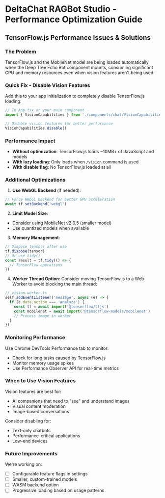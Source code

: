 # DeltaChat RAGBot Studio - Performance Optimization Guide

## TensorFlow.js Performance Issues & Solutions

### The Problem
TensorFlow.js and the MobileNet model are being loaded automatically when the Deep Tree Echo Bot component mounts, consuming significant CPU and memory resources even when vision features aren't being used.

### Quick Fix - Disable Vision Features

Add this to your app initialization to completely disable TensorFlow.js loading:

```typescript
// In App.tsx or your main component
import { VisionCapabilities } from './components/chat/VisionCapabilities'

// Disable vision features for better performance
VisionCapabilities.disable()
```

### Performance Impact
- **Without optimization**: TensorFlow.js loads ~10MB+ of JavaScript and models
- **With lazy loading**: Only loads when `/vision` command is used
- **With disable flag**: No TensorFlow.js loaded at all

### Additional Optimizations

1. **Use WebGL Backend** (if needed):
```typescript
// Force WebGL backend for better GPU acceleration
await tf.setBackend('webgl')
```

2. **Limit Model Size**:
- Consider using MobileNet v2 0.5 (smaller model)
- Use quantized models when available

3. **Memory Management**:
```typescript
// Dispose tensors after use
tf.dispose(tensor)
// Or use tidy()
const result = tf.tidy(() => {
  // TensorFlow operations
})
```

4. **Worker Thread Option**:
Consider moving TensorFlow.js to a Web Worker to avoid blocking the main thread:
```typescript
// vision.worker.ts
self.addEventListener('message', async (e) => {
  if (e.data.action === 'analyze') {
    const tf = await import('@tensorflow/tfjs')
    const mobilenet = await import('@tensorflow-models/mobilenet')
    // Process image in worker
  }
})
```

### Monitoring Performance

Use Chrome DevTools Performance tab to monitor:
- Check for long tasks caused by TensorFlow.js
- Monitor memory usage spikes
- Use Performance Observer API for real-time metrics

### When to Use Vision Features

Vision features are best for:
- AI companions that need to "see" and understand images
- Visual content moderation
- Image-based conversations

Consider disabling for:
- Text-only chatbots
- Performance-critical applications
- Low-end devices

### Future Improvements

We're working on:
- [ ] Configurable feature flags in settings
- [ ] Smaller, custom-trained models
- [ ] WASM backend option
- [ ] Progressive loading based on usage patterns 